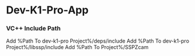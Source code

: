 # Dev-K1-Pro-App

### VC++ Include Path
Add %Path To dev-k1-pro Project%/deps/include
Add %Path To dev-k1-pro Project%/libssp/include
Add %Path To Project%/SSPZcam
